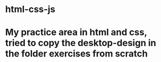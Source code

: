 # html-css-js
# My practice area in html and css, tried to copy the desktop-design in the folder exercises from scratch

